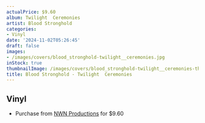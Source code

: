 ```yaml
---
actualPrice: $9.60
album: Twilight  Ceremonies
artist: Blood Stronghold
categories:
- Vinyl
date: '2024-11-02T05:26:45'
draft: false
images:
- /images/covers/blood_stronghold-twilight__ceremonies.jpg
inStock: true
thumbnailImage: /images/covers/blood_stronghold-twilight__ceremonies-thumb.jpg
title: Blood Stronghold - Twilight  Ceremonies
---
```


## Vinyl
* Purchase from [NWN Productions](http://shop.nwnprod.com/index.php?route=product/product&path=76&product_id=29669&sort=pd.name&order=ASC) for $9.60
